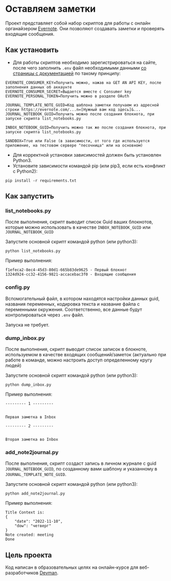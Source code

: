 # Оставляем заметки

Проект представляет собой набор скриптов для работы с онлайн органайзером [Evernote](https://evernote.com/intl/ru).
Они позволяют создавать заметки и проверять входящие сообщения.


## Как установить
- Для работы скриптов необходимо зарегистрироваться на сайте, после чего заполнить `.env` файл необходимыми данными 
[со страницы с документацией](https://dev.evernote.com/doc/) по такому принципу:
```commandline
EVERNOTE_CONSUMER_KEY=Получить можно, нажав на GET AN API KEY, после заполнения данных об аккаунте
EVERNOTE_CONSUMER_SECRET=Выдается вместе с Consumer key
EVERNOTE_PERSONAL_TOKEN=Получить можно в разделе OAuth

JOURNAL_TEMPLATE_NOTE_GUID=Код шаблона заметки получаем из адресной строки https://evernote.com/...n=[Нужный вам код здесь]&...
JOURNAL_NOTEBOOK_GUID=Получить можно после создания блокнота, при запуске скрипта list_notebooks.py

INBOX_NOTEBOOK_GUID=Получить можно так же после создания блокнота, при запуске скрипта list_notebooks.py

SANDBOX=True или False (в зависимости, от того где используется приложение, на тестовом сервере "песочница" или на основном)
```
- Для корректной установки зависимостей должен быть установлен Python3. 
- Установите зависимости командой pip (или pip3, если есть конфликт с Python2):
```commandline
pip install -r requirements.txt
```

## Как запустить

### list_notebooks.py
После выполнения, скрипт выводит список Guid ваших блокнотов, которые можно использовать в качестве `INBOX_NOTEBOOK_GUID` или `JOURNAL_NOTEBOOK_GUID`

Запустите основной скрипт командой python (или python3):

```commandline
python list_notebooks.py
```
Пример выполнения:

```commandline
f1efeca2-8ec4-45d3-80d1-665b83de9625 - Первый блокнот
1324d924-cc32-4156-9821-accacebac3f0 - Входящие сообщения
```


### config.py
Вспомогательный файл, в котором находятся настройки данных guid, названия переменных, кодировка текста и название файла с переменными окружения.
Соответственно, все данные будут контролироваться через `.env` файл.


Запуска не требует.


### dump_inbox.py
После выполнения, скрипт выводит список записок в блокноте, используемом в качестве входящих сообщений/заметок (актуально при работе в команде,
можно настроить доступ определенному кругу людей)

Запустите основной скрипт командой python (или python3):

```commandline
python dump_inbox.py
```
Пример выполнения:

```commandline
--------- 1 ---------


Первая заметка в Inbox

--------- 2 ---------


Вторая заметка во Inbox
```

### add_note2journal.py
После выполнения, скрипт создаст запись в личном журнале с guid `JOURNAL_NOTEBOOK_GUID`, по созданному вами шаблону и указанному в 
`JOURNAL_TEMPLATE_NOTE_GUID`.

Запустите основной скрипт командой python (или python3):

```commandline
python add_note2journal.py
```
Пример выполнения:

```commandline
Title Context is:
{
    "date": "2022-11-10",
    "dow": "четверг"
}
Note created: meeting
Done
```


## Цель проекта
Код написан в образовательных целях на онлайн-курсе для веб-разработчиков [Devman](https://dvmn.org).

